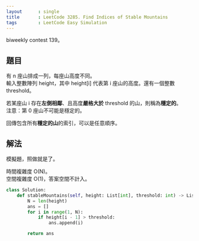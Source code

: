 ```yaml
---
layout      : single
title       : LeetCode 3285. Find Indices of Stable Mountains
tags        : LeetCode Easy Simulation
---
```

biweekly contest 139。  

## 題目

有 n 座山排成一列，每座山高度不同。  
輸入整數陣列 height，其中 height[i] 代表第 i 座山的高度。還有一個整數 threshold。  

若某座山 i 存在**左側相鄰**、且高度**嚴格大於** threshold 的山，則稱為**穩定的**。  
注意：第 0 座山不可能是穩定的。  

回傳包含所有**穩定的山**的索引，可以是任意順序。  

## 解法

模擬題，照做就是了。  

時間複雜度 O(N)。  
空間複雜度 O(1)，答案空間不計入。  

```python
class Solution:
    def stableMountains(self, height: List[int], threshold: int) -> List[int]:
        N = len(height)
        ans = []
        for i in range(1, N):
            if height[i - 1] > threshold:
                ans.append(i)

        return ans
```
